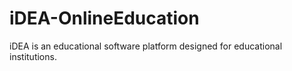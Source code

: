 # iDEA-OnlineEducation
 iDEA is an educational software platform designed for educational institutions.

